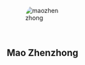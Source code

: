 
<div style="margin: 0 auto 16px; width: 80px; height: 80px; overflow: hidden; border-radius: 50%;">

![maozhenzhong](https://avatars.githubusercontent.com/u/11130699?v=4)

</div>

<center>

## Mao Zhenzhong

<center>
